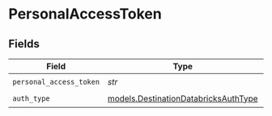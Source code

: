 # PersonalAccessToken


## Fields

| Field                                                                              | Type                                                                               | Required                                                                           | Description                                                                        |
| ---------------------------------------------------------------------------------- | ---------------------------------------------------------------------------------- | ---------------------------------------------------------------------------------- | ---------------------------------------------------------------------------------- |
| `personal_access_token`                                                            | *str*                                                                              | :heavy_check_mark:                                                                 | N/A                                                                                |
| `auth_type`                                                                        | [models.DestinationDatabricksAuthType](../models/destinationdatabricksauthtype.md) | :heavy_check_mark:                                                                 | N/A                                                                                |